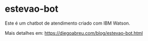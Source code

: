 # estevao-bot

Este é um chatbot de atendimento criado com IBM Watson.

Mais detalhes em: https://diegoabreu.com/blog/estevao-bot.html

